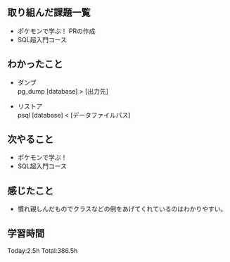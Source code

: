 ## 取り組んだ課題一覧
- ポケモンで学ぶ！ PRの作成
- SQL超入門コース

## わかったこと
- ダンプ  
pg_dump [database] > [出力先]

- リストア  
psql [database] < [データファイルパス]
  
## 次やること
- ポケモンで学ぶ！
- SQL超入門コース

## 感じたこと
- 慣れ親しんだものでクラスなどの例をあげてくれているのはわかりやすい。

## 学習時間
Today:2.5h
Total:386.5h
